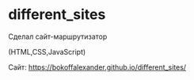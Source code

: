 # different_sites

Сделал сайт-маршрутизатор

(HTML,CSS,JavaScript)

Сайт:
https://bokoffalexander.github.io/different_sites/
